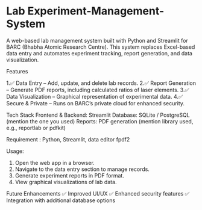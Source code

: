 # Lab Experiment-Management-System

A web-based lab management system built with Python and Streamlit for BARC (Bhabha Atomic Research Centre). This system replaces Excel-based data entry and automates experiment tracking, report generation, and data visualization.

Features

1.✅ Data Entry – Add, update, and delete lab records.
2.✅ Report Generation – Generate PDF reports, including calculated ratios of laser elements.
3.✅ Data Visualization – Graphical representation of experimental data.
4.✅ Secure & Private – Runs on BARC’s private cloud for enhanced security.

Tech Stack
Frontend & Backend: Streamlit
Database: SQLite / PostgreSQL (mention the one you used)
Reports: PDF generation (mention library used, e.g., reportlab or pdfkit)

Requirement : Python, Streamlit, data editor fpdf2

Usage:
1. Open the web app in a browser.
2. Navigate to the data entry section to manage records.
3. Generate experiment reports in PDF format.
4. View graphical visualizations of lab data.
   
Future Enhancements
✅ Improved UI/UX
✅ Enhanced security features
✅ Integration with additional database options

